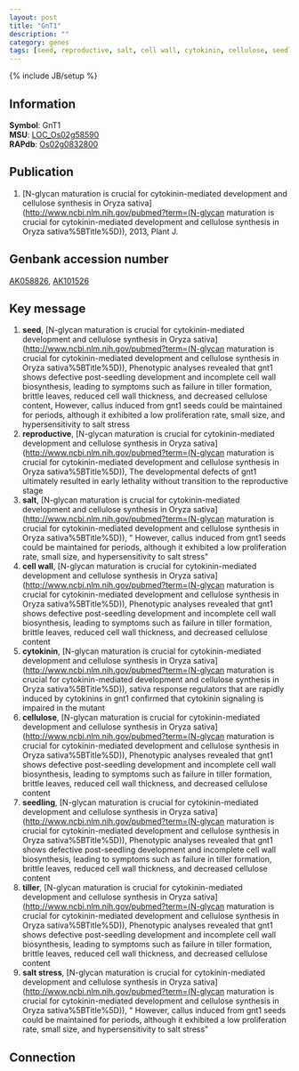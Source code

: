 ```yaml
---
layout: post
title: "GnT1"
description: ""
category: genes
tags: [seed, reproductive, salt, cell wall, cytokinin, cellulose, seedling, tiller, salt stress]
---
```

{% include JB/setup %}

## Information
__Symbol__: GnT1  
__MSU__: [LOC_Os02g58590](http://rice.plantbiology.msu.edu/cgi-bin/ORF_infopage.cgi?orf=LOC_Os02g58590)  
__RAPdb__: [Os02g0832800](http://rapdb.dna.affrc.go.jp/viewer/gbrowse_details/irgsp1?name=Os02g0832800)  

## Publication
1. [N-glycan maturation is crucial for cytokinin-mediated development and cellulose synthesis in Oryza sativa](http://www.ncbi.nlm.nih.gov/pubmed?term=(N-glycan maturation is crucial for cytokinin-mediated development and cellulose synthesis in Oryza sativa%5BTitle%5D)), 2013, Plant J.

## Genbank accession number
[AK058826](http://www.ncbi.nlm.nih.gov/nuccore/AK058826), [AK101526](http://www.ncbi.nlm.nih.gov/nuccore/AK101526)

## Key message
1. __seed__, [N-glycan maturation is crucial for cytokinin-mediated development and cellulose synthesis in Oryza sativa](http://www.ncbi.nlm.nih.gov/pubmed?term=(N-glycan maturation is crucial for cytokinin-mediated development and cellulose synthesis in Oryza sativa%5BTitle%5D)),  Phenotypic analyses revealed that gnt1 shows defective post-seedling development and incomplete cell wall biosynthesis, leading to symptoms such as failure in tiller formation, brittle leaves, reduced cell wall thickness, and decreased cellulose content, However, callus induced from gnt1 seeds could be maintained for periods, although it exhibited a low proliferation rate, small size, and hypersensitivity to salt stress
2. __reproductive__, [N-glycan maturation is crucial for cytokinin-mediated development and cellulose synthesis in Oryza sativa](http://www.ncbi.nlm.nih.gov/pubmed?term=(N-glycan maturation is crucial for cytokinin-mediated development and cellulose synthesis in Oryza sativa%5BTitle%5D)),  The developmental defects of gnt1 ultimately resulted in early lethality without transition to the reproductive stage
3. __salt__, [N-glycan maturation is crucial for cytokinin-mediated development and cellulose synthesis in Oryza sativa](http://www.ncbi.nlm.nih.gov/pubmed?term=(N-glycan maturation is crucial for cytokinin-mediated development and cellulose synthesis in Oryza sativa%5BTitle%5D)), " However, callus induced from gnt1 seeds could be maintained for periods, although it exhibited a low proliferation rate, small size, and hypersensitivity to salt stress"
4. __cell wall__, [N-glycan maturation is crucial for cytokinin-mediated development and cellulose synthesis in Oryza sativa](http://www.ncbi.nlm.nih.gov/pubmed?term=(N-glycan maturation is crucial for cytokinin-mediated development and cellulose synthesis in Oryza sativa%5BTitle%5D)),  Phenotypic analyses revealed that gnt1 shows defective post-seedling development and incomplete cell wall biosynthesis, leading to symptoms such as failure in tiller formation, brittle leaves, reduced cell wall thickness, and decreased cellulose content
5. __cytokinin__, [N-glycan maturation is crucial for cytokinin-mediated development and cellulose synthesis in Oryza sativa](http://www.ncbi.nlm.nih.gov/pubmed?term=(N-glycan maturation is crucial for cytokinin-mediated development and cellulose synthesis in Oryza sativa%5BTitle%5D)),  sativa response regulators that are rapidly induced by cytokinins in gnt1 confirmed that cytokinin signaling is impaired in the mutant
6. __cellulose__, [N-glycan maturation is crucial for cytokinin-mediated development and cellulose synthesis in Oryza sativa](http://www.ncbi.nlm.nih.gov/pubmed?term=(N-glycan maturation is crucial for cytokinin-mediated development and cellulose synthesis in Oryza sativa%5BTitle%5D)),  Phenotypic analyses revealed that gnt1 shows defective post-seedling development and incomplete cell wall biosynthesis, leading to symptoms such as failure in tiller formation, brittle leaves, reduced cell wall thickness, and decreased cellulose content
7. __seedling__, [N-glycan maturation is crucial for cytokinin-mediated development and cellulose synthesis in Oryza sativa](http://www.ncbi.nlm.nih.gov/pubmed?term=(N-glycan maturation is crucial for cytokinin-mediated development and cellulose synthesis in Oryza sativa%5BTitle%5D)),  Phenotypic analyses revealed that gnt1 shows defective post-seedling development and incomplete cell wall biosynthesis, leading to symptoms such as failure in tiller formation, brittle leaves, reduced cell wall thickness, and decreased cellulose content
8. __tiller__, [N-glycan maturation is crucial for cytokinin-mediated development and cellulose synthesis in Oryza sativa](http://www.ncbi.nlm.nih.gov/pubmed?term=(N-glycan maturation is crucial for cytokinin-mediated development and cellulose synthesis in Oryza sativa%5BTitle%5D)),  Phenotypic analyses revealed that gnt1 shows defective post-seedling development and incomplete cell wall biosynthesis, leading to symptoms such as failure in tiller formation, brittle leaves, reduced cell wall thickness, and decreased cellulose content
9. __salt stress__, [N-glycan maturation is crucial for cytokinin-mediated development and cellulose synthesis in Oryza sativa](http://www.ncbi.nlm.nih.gov/pubmed?term=(N-glycan maturation is crucial for cytokinin-mediated development and cellulose synthesis in Oryza sativa%5BTitle%5D)), " However, callus induced from gnt1 seeds could be maintained for periods, although it exhibited a low proliferation rate, small size, and hypersensitivity to salt stress"

## Connection


